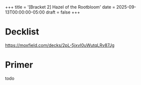 +++
title = '[Bracket 2] Hazel of the Rootbloom'
date = 2025-09-13T00:00:00-05:00
draft = false
+++

# Decklist

https://moxfield.com/decks/2pL-5jxvI0uWutqLRv87Jg

# Primer

todo